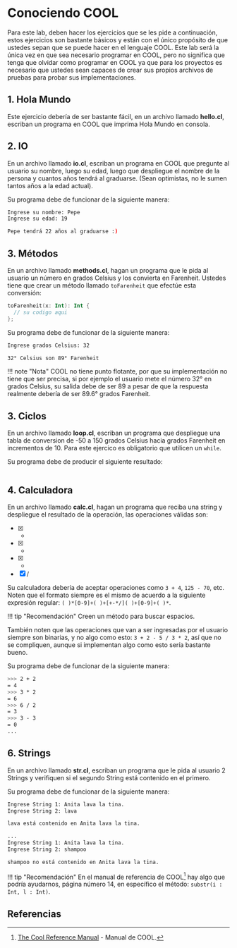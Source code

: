 # Conociendo COOL

Para este lab, deben hacer los ejercicios que se les pide a continuación, estos ejercicios son bastante básicos y están con el único propósito de que ustedes sepan que se puede hacer en el lenguaje COOL. Este lab será la única vez en que sea necesario programar en COOL, pero no significa que tenga que olvidar como programar en COOL ya que para los proyectos es necesario que ustedes sean capaces de crear sus propios archivos de pruebas para probar sus implementaciones.

## 1. Hola Mundo

Este ejercicio debería de ser bastante fácil, en un archivo llamado **hello.cl**, escriban un programa en COOL que imprima Hola Mundo en consola.

## 2. IO

En un archivo llamado **io.cl**, escriban un programa en COOL que pregunte al usuario su nombre, luego su edad, luego que despliegue el nombre de la persona y cuantos años tendrá al graduarse. (Sean optimistas, no le sumen tantos años a la edad actual).

Su programa debe de funcionar de la siguiente manera:

```sh
Ingrese su nombre: Pepe
Ingrese su edad: 19

Pepe tendrá 22 años al graduarse :)
```

## 3. Métodos

En un archivo llamado **methods.cl**, hagan un programa que le pida al usuario un número en grados Celsius y los convierta en Farenheit. Ustedes tiene que crear un método llamado `toFarenheit` que efectúe esta conversión:

```kotlin
toFarenheit(x: Int): Int {
  // su codigo aqui
};
```

Su programa debe de funcionar de la siguiente manera:

```sh
Ingrese grados Celsius: 32

32° Celsius son 89° Farenheit
```

!!! note "Nota"
    COOL no tiene punto flotante, por que su implementación no tiene que ser precisa, si por ejemplo el usuario mete el número 32° en grados Celsius, su salida debe de ser 89 a pesar de que la respuesta realmente debería de ser 89.6° grados Farenheit.

## 3. Ciclos

En un archivo llamado **loop.cl**, escriban un programa que despliegue una tabla de conversion de -50 a 150 grados Celsius hacia grados Farenheit en incrementos de 10. Para este ejercico es obligatorio que utilicen un `while`.

Su programa debe de producir el siguiente resultado:

```sh
```

## 4. Calculadora

En un archivo llamado **calc.cl**, hagan un programa que reciba una string y despliegue el resultado de la operación, las operaciones válidas son:

* [x] +
* [x] -
* [x] *
* [x] /

Su calculadora debería de aceptar operaciones como `3 + 4`, `125 - 70`, etc. Noten que el formato siempre es el mismo de acuerdo a la siguiente expresión regular: `( )*[0-9]+( )+[+-*/]( )+[0-9]+( )*`.

!!! tip "Recomendación"
    Creen un método para buscar espacios.

También noten que las operaciones que van a ser ingresadas por el usuario siempre son binarias, y no algo como esto: `3 + 2 - 5 / 3 * 2`, así que no se compliquen, aunque si implementan algo como esto sería bastante bueno.

Su programa debe de funcionar de la siguiente manera:

```sh
>>> 2 + 2
= 4
>>> 3 * 2
= 6
>>> 6 / 2
= 3
>>> 3 - 3
= 0
...
```

## 6. Strings

En un archivo llamado **str.cl**, escriban un programa que le pida al usuario 2 Strings y verifiquen si el segundo String está contenido en el primero.

Su programa debe de funcionar de la siguiente manera:

```sh
Ingrese String 1: Anita lava la tina.
Ingrese String 2: lava

lava está contenido en Anita lava la tina.

...
Ingrese String 1: Anita lava la tina.
Ingrese String 2: shampoo

shampoo no está contenido en Anita lava la tina.
```

!!! tip "Recomendación"
    En el manual de referencia de COOL[^1] hay algo que podría ayudarnos, página número 14, en específico el método: `substr(i : Int, l : Int)`.

## Referencias

[^1]: [The Cool Reference Manual](http://web.stanford.edu/class/cs143/materials/cool-manual.pdf) - Manual de COOL.
